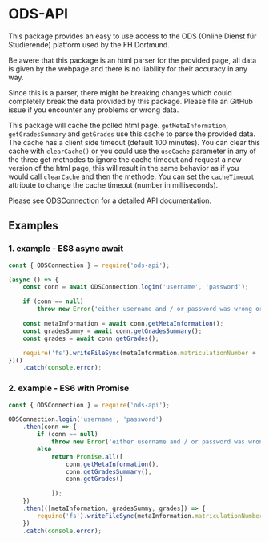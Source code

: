 # ODS-API

This package provides an easy to use access to the ODS (Online Dienst für Studierende) platform used by the FH Dortmund.

Be awere that this package is an html parser for the provided page, all data is given by the webpage and there is no liability for their accuracy in any way.

Since this is a parser, there might be breaking changes which could completely break the data provided by this package. Please file an GitHub issue if you encounter any problems or wrong data.

This package will cache the polled html page. `getMetaInformation`, `getGradesSummary` and `getGrades` use this cache to parse the provided data. The cache has a client side timeout (default 100 minutes). You can clear this cache with `clearCache()` or you could use the `useCache` parameter in any of the three get methodes to ignore the cache timeout and request a new version of the html page, this will result in the same behavior as if you would call `clearCache` and then the methode. You can set the `cacheTimeout` attribute to change the cache timeout (number in milliseconds).

Please see [ODSConnection](https://feirell.github.io/ods-api/classes/_index_.odsconnection.html) for a detailed API documentation.

## Examples

### 1. example - ES8 async await

<!-- USEFILE: example\\example-01.js -->
```js
const { ODSConnection } = require('ods-api');

(async () => {
    const conn = await ODSConnection.login('username', 'password');

    if (conn == null)
        throw new Error('either username and / or password was wrong or the the ods service was not reachable');

    const metaInformation = await conn.getMetaInformation();
    const gradesSummy = await conn.getGradesSummary();
    const grades = await conn.getGrades();

    require('fs').writeFileSync(metaInformation.matriculationNumber + '.json', JSON.stringify({ metaInformation, gradesSummy, grades }, undefined, 4));
})()
    .catch(console.error);
```
### 2. example - ES6 with Promise 

<!-- USEFILE: example\\example-02.js -->
```js
const { ODSConnection } = require('ods-api');

ODSConnection.login('username', 'password')
    .then(conn => {
        if (conn == null)
            throw new Error('either username and / or password was wrong or the the ods service was not reachable');
        else
            return Promise.all([
                conn.getMetaInformation(),
                conn.getGradesSummary(),
                conn.getGrades()

            ]);
    })
    .then(([metaInformation, gradesSummy, grades]) => {
        require('fs').writeFileSync(metaInformation.matriculationNumber + '.json', JSON.stringify({ metaInformation, gradesSummy, grades }, undefined, 4))
    })
    .catch(console.error);
```